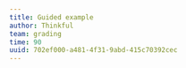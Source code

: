 ```yaml
---
title: Guided example
author: Thinkful
team: grading
time: 90
uuid: 702ef000-a481-4f31-9abd-415c70392cec
---
```



<jupyter notebook-name="random_forest_guided_example" course-code="DSBC" />